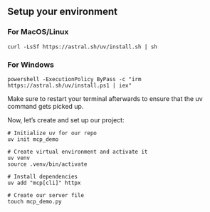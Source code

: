 

## Setup your environment

### For MacOS/Linux
```
curl -LsSf https://astral.sh/uv/install.sh | sh
```

### For Windows

```
powershell -ExecutionPolicy ByPass -c "irm https://astral.sh/uv/install.ps1 | iex"
```

Make sure to restart your terminal afterwards to ensure that the uv command gets picked up.

Now, let’s create and set up our project:

```
# Initialize uv for our repo
uv init mcp_demo

# Create virtual environment and activate it
uv venv
source .venv/bin/activate

# Install dependencies
uv add "mcp[cli]" httpx

# Create our server file
touch mcp_demo.py

```

